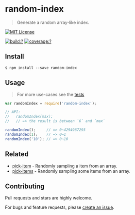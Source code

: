 # random-index

> Generate a random array-like index.


[![MIT License](https://img.shields.io/badge/license-MIT_License-green.svg?style=flat-square)](https://github.com/bubkoo/random-index/blob/master/LICENSE)

[![build:?](https://img.shields.io/travis/bubkoo/random-index/master.svg?style=flat-square)](https://travis-ci.org/bubkoo/random-index)
[![coverage:?](https://img.shields.io/coveralls/bubkoo/random-index/master.svg?style=flat-square)](https://coveralls.io/github/bubkoo/random-index)


## Install

```
$ npm install --save random-index 
```


## Usage

> For more use-cases see the [tests](https://github.com/bubkoo/random-index/blob/master/test/spec/index.js)

```js
var randomIndex = require('random-index');

// API:
//   randomIndex(max);
//   // => the result is between `0` and `max`

randomIndex();     // => 0~4294967295           
randomIndex(1);    // => 0~1
randomIndex('10'); // => 0~10   
```

## Related

- [pick-item](https://github.com/bubkoo/pick-item) - Randomly sampling a item from an array.
- [pick-items](https://github.com/bubkoo/pick-items) - Randomly sampling some items from an array. 


## Contributing

Pull requests and stars are highly welcome.

For bugs and feature requests, please [create an issue](https://github.com/bubkoo/random-index/issues/new).
